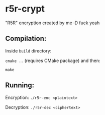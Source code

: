 # r5r-crypt
"R5R" encryption created by me :D fuck yeah

## Compilation:
Inside `build` directory:

`cmake ..` (requires CMake package) and then:

`make`


## Running:
Encryption: `./r5r-enc <plaintext>`

Decryption: `./r5r-dec <ciphertext>`
